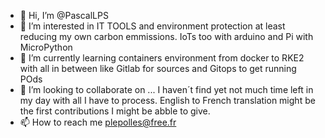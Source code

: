 - 👋 Hi, I’m @PascalLPS
- 👀 I’m interested in IT TOOLS and environment protection at least reducing my own carbon emmissions. IoTs too with arduino and Pi with MicroPython
- 🌱 I’m currently learning containers environment from docker to RKE2 with all in between like Gitlab for sources and Gitops to get running POds
- 💞️ I’m looking to collaborate on ... I haven´t find yet not much time left in my day with all I have to process. English to French translation might be the first contributions I might be abble to give.
- 📫 How to reach me plepolles@free.fr

<!---
PascalLPS/PascalLPS is a ✨ special ✨ repository because its `README.md` (this file) appears on your GitHub profile.
You can click the Preview link to take a look at your changes.
--->
